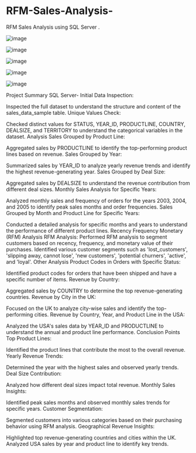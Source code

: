 # RFM-Sales-Analysis-
RFM Sales Analysis using SQL Server .

![image](https://github.com/Shubhi67/RFM-Sales-Analysis-/assets/126231638/7abb5351-3577-4d8b-903f-8dfba20ebd28)

![image](https://github.com/Shubhi67/RFM-Sales-Analysis-/assets/126231638/4127be2b-93d0-446a-afbb-a20de291e541)

![image](https://github.com/Shubhi67/RFM-Sales-Analysis-/assets/126231638/850f9577-9267-4500-bc7c-ddf721fc4994)

![image](https://github.com/Shubhi67/RFM-Sales-Analysis-/assets/126231638/3a3aa03d-cbb5-4911-ab8b-0e4387a4269b)

![image](https://github.com/Shubhi67/RFM-Sales-Analysis-/assets/126231638/09d43732-7252-4303-93a9-f5c683d06107)

Project Summary SQL Server-
Initial Data Inspection:

Inspected the full dataset to understand the structure and content of the sales_data_sample table.
Unique Values Check:

Checked distinct values for STATUS, YEAR_ID, PRODUCTLINE, COUNTRY, DEALSIZE, and TERRITORY to understand the categorical variables in the dataset.
Analysis
Sales Grouped by Product Line:

Aggregated sales by PRODUCTLINE to identify the top-performing product lines based on revenue.
Sales Grouped by Year:

Summarized sales by YEAR_ID to analyze yearly revenue trends and identify the highest revenue-generating year.
Sales Grouped by Deal Size:

Aggregated sales by DEALSIZE to understand the revenue contribution from different deal sizes.
Monthly Sales Analysis for Specific Years:

Analyzed monthly sales and frequency of orders for the years 2003, 2004, and 2005 to identify peak sales months and order frequencies.
Sales Grouped by Month and Product Line for Specific Years:

Conducted a detailed analysis for specific months and years to understand the performance of different product lines.
Recency Frequency Monetary (RFM) Analysis
RFM Analysis:
Performed RFM analysis to segment customers based on recency, frequency, and monetary value of their purchases.
Identified various customer segments such as 'lost_customers', 'slipping away, cannot lose', 'new customers', 'potential churners', 'active', and 'loyal'.
Other Analysis
Product Codes in Orders with Specific Status:

Identified product codes for orders that have been shipped and have a specific number of items.
Revenue by Country:

Aggregated sales by COUNTRY to determine the top revenue-generating countries.
Revenue by City in the UK:

Focused on the UK to analyze city-wise sales and identify the top-performing cities.
Revenue by Country, Year, and Product Line in the USA:

Analyzed the USA's sales data by YEAR_ID and PRODUCTLINE to understand the annual and product line performance.
Conclusion Points
Top Product Lines:

Identified the product lines that contribute the most to the overall revenue.
Yearly Revenue Trends:

Determined the year with the highest sales and observed yearly trends.
Deal Size Contribution:

Analyzed how different deal sizes impact total revenue.
Monthly Sales Insights:

Identified peak sales months and observed monthly sales trends for specific years.
Customer Segmentation:

Segmented customers into various categories based on their purchasing behavior using RFM analysis.
Geographical Revenue Insights:

Highlighted top revenue-generating countries and cities within the UK.
Analyzed USA sales by year and product line to identify key trends.






